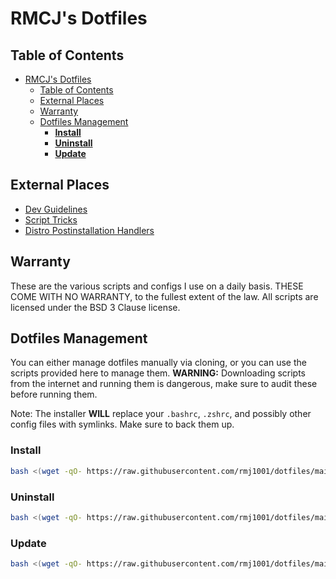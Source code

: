 # RMCJ's Dotfiles

## Table of Contents

- [RMCJ's Dotfiles](#rmcjs-dotfiles)
  - [Table of Contents](#table-of-contents)
  - [External Places](#external-places)
  - [Warranty](#warranty)
  - [Dotfiles Management](#dotfiles-management)
    - [**Install**](#install)
    - [**Uninstall**](#uninstall)
    - [**Update**](#update)
  
## External Places

- [Dev Guidelines](docs/dev-rules.md)
- [Script Tricks](docs/script-tricks.md)
- [Distro Postinstallation Handlers](files/Postinstallers)

## Warranty

These are the various scripts and configs I use on a daily basis.
THESE COME WITH NO WARRANTY, to the fullest extent of the law.
All scripts are licensed under the BSD 3 Clause license.

## Dotfiles Management

You can either manage dotfiles manually via cloning, or you can use the
scripts provided here to manage them. **WARNING:** Downloading scripts from
the internet and running them is dangerous, make sure to audit these before
running them.

Note: The installer **WILL** replace your `.bashrc`, `.zshrc`, and possibly
other config files with symlinks. Make sure to back them up.

### **Install**

```bash
bash <(wget -qO- https://raw.githubusercontent.com/rmj1001/dotfiles/main/auto/install.sh)
```

### **Uninstall**

```bash
bash <(wget -qO- https://raw.githubusercontent.com/rmj1001/dotfiles/main/auto/uninstall.sh)
```

### **Update**

```bash
bash <(wget -qO- https://raw.githubusercontent.com/rmj1001/dotfiles/main/auto/update.sh)
```
